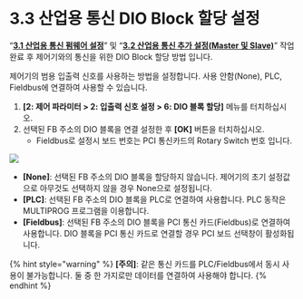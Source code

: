 ﻿# 3.3 산업용 통신 DIO Block 할당 설정

“[**3.1 산업용 통신 펌웨어 설정**](../3-1-firmware.md)” 및 “[**3.2 산업용 통신 추가 설정(Master 및 Slave)**](../3-2-addition-industrial-communication-master-slave/)” 작업 완료 후 제어기와의 통신을 위한 DIO Block 할당 방법 입니다.

제어기의 범용 입출력 신호를 사용하는 방법을 설정합니다. 사용 안함(None), PLC, Fieldbus에 연결하여 사용할 수 있습니다.

1. **\[2: 제어 파라미터 > 2: 입출력 신호 설정 > 6: DIO 블록 할당]** 메뉴를 터치하십시오.
2. 선택된 FB 주소의 DIO 블록을 연결 설정한 후 **\[OK]** 버튼을 터치하십시오.
   * Fieldbus로 설정시 보드 번호는 PCI 통신카드의 Rotary Switch 번호 입니다.

![](<../../_assets/image_11.png>)

* **\[None]**: 선택된 FB 주소의 DIO 블록을 할당하지 않습니다. 제어기의 초기 설정값으로 아무것도 선택하지 않을 경우 None으로 설정됩니다.
* **\[PLC]**: 선택된 FB 주소의 DIO 블록을 PLC로 연결하여 사용합니다. PLC 동작은 MULTIPROG 프로그램을 이용합니다.
* **\[Fieldbus]**: 선택된 FB 주소의 DIO 블록을 PCI 통신 카드(Fieldbus)로 연결하여 사용합니다. DIO 블록을 PCI 통신 카드로 연결할 경우 PCI 보드 선택창이 활성화됩니다.

{% hint style="warning" %}
**\[주의]**: 같은 통신 카드를 PLC/Fieldbus에서 동시 사용이 불가능합니다. 둘 중 한 가지로만 데이터를 연결하여 사용해야 합니다.
{% endhint %}
